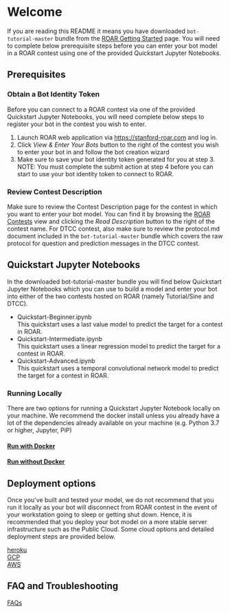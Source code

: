 # Welcome
If you are reading this README it means you have downloaded `bot-tutorial-master` bundle from the [ROAR Getting Started](stanford-roar.com/#/guide) page.  You will need to complete below prerequisite steps before you can enter your bot model in a ROAR contest using one of the provided Quickstart Jupyter Notebooks. 

## Prerequisites
### Obtain a Bot Identity Token
Before you can connect to a ROAR contest via one of the provided Quickstart Jupyter Notebooks, you will need complete below steps to register your bot in the contest you wish to enter.
1. Launch ROAR web application via https://stanford-roar.com and log in. 
1. Click *View & Enter Your Bots* button to the right of the contest you wish to enter your bot in and follow the bot creation wizard <br/>
1. Make sure to save your bot identity token generated for you at step 3.  NOTE: You must complete the submit action at step 4 before you can start to use your bot identity token to connect to ROAR.

### Review Contest Description
Make sure to review the Contest Description page for the contest in which you want to enter your bot model.  You can find it by browsing the [ROAR Contests](stanford-roar.com/#/contests) view and clicking the *Read Description* button to the right of the contest name. For DTCC contest, also make sure to review the protocol.md document included in the `bot-tutorial-master` bundle which covers the raw protocol for question and prediction messages in the DTCC contest.  

## Quickstart Jupyter Notebooks
In the downloaded bot-tutorial-master bundle you will find below Quickstart Jupyter Notebooks which you can use to build a model and enter your bot into either of the two contests hosted on ROAR (namely Tutorial/Sine and DTCC).
- Quickstart-Beginner.ipynb <br/>
  This quickstart uses a last value model to predict the target for a contest in ROAR.
- Quickstart-Intermediate.ipynb <br/>
  This quickstart uses a linear regression model to predict the target for a contest in ROAR.
- Quickstart-Advanced.ipynb <br/>
  This quickstart uses a temporal convolutional network model to predict the target for a contest in ROAR.
  
### Running Locally

There are two options for running a Quickstart Jupyter Notebook locally on your machine. We recommend the docker install unless you already have a lot of the dependencies already available on your machine (e.g. Python 3.7 or higher, Jupyter, PiP) 

#### [Run with Docker](docker.md) <br/>

#### [Run without Docker](basic.md) <br/>

## Deployment options
Once you've built and tested your model, we do not recommend that you run it locally as your bot will disconnect from ROAR contest in the event of your workstation going to sleep or getting shut down.  Hence, it is recommended that you deploy your bot model on a more stable server infrastructure such as the Public Cloud. Some cloud options and detailed deployment steps are provided below.

[heroku](heroku.md) <br/>
[GCP](gcp.md) <br/>
[AWS](aws.md) <br/>

## FAQ and Troubleshooting
[FAQs](FAQ.md) <br/>
